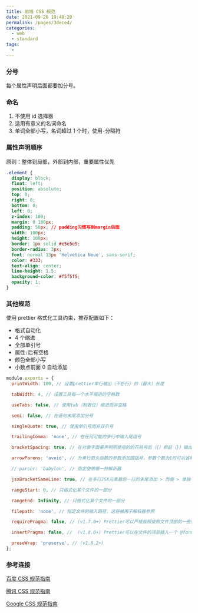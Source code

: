 ```yaml
---
title: 前端 CSS 规范
date: 2021-09-26 19:48:20
permalink: /pages/3dece4/
categories:
  - web
  - standard
tags:
  -
---
```


### 分号

每个属性声明后面都要加分号。

### 命名

1. 不使用 id 选择器
2. 适用有意义的名词命名
3. 单词全部小写，名词超过 1 个时，使用`-`分隔符

### 属性声明顺序

原则：整体到局部，外部到内部，重要属性优先

```css
.element {
  display: block;
  float: left;
  position: absolute;
  top: 0;
  right: 0;
  bottom: 0;
  left: 0;
  z-index: 100;
  margin: 0 100px;
  padding: 50px; // padding习惯写到margin后面
  width: 100px;
  height: 100px;
  border: 1px solid #e5e5e5;
  border-radius: 3px;
  font: normal 13px 'Helvetica Neue', sans-serif;
  color: #333;
  text-align: center;
  line-height: 1.5;
  background-color: #f5f5f5;
  opacity: 1;
}
```

### 其他规范

使用 prettier 格式化工具约束，推荐配置如下：

- 格式自动化
- 4 个缩进
- 全部单引号
- 属性`:`后有空格
- 颜色全部小写
- 小数点前面 0 自动添加

```js
module.exports = {
  printWidth: 100, // 设置prettier单行输出（不折行）的（最大）长度

  tabWidth: 4, // 设置工具每一个水平缩进的空格数

  useTabs: false, // 使用tab（制表位）缩进而非空格

  semi: false, // 在语句末尾添加分号

  singleQuote: true, // 使用单引号而非双引号

  trailingComma: 'none', // 在任何可能的多行中输入尾逗号

  bracketSpacing: true, // 在对象字面量声明所使用的的花括号后（{）和前（}）输出空格

  arrowParens: 'avoid', // 为单行箭头函数的参数添加圆括号，参数个数为1时可以省略圆括号

  // parser: 'babylon', // 指定使用哪一种解析器

  jsxBracketSameLine: true, // 在多行JSX元素最后一行的末尾添加 > 而使 > 单独一行（不适用于自闭和元素）

  rangeStart: 0, // 只格式化某个文件的一部分

  rangeEnd: Infinity, // 只格式化某个文件的一部分

  filepath: 'none', // 指定文件的输入路径，这将被用于解析器参照

  requirePragma: false, // (v1.7.0+) Prettier可以严格按照按照文件顶部的一些特殊的注释格式化代码，这些注释称为“require pragma”(必须杂注)

  insertPragma: false, //  (v1.8.0+) Prettier可以在文件的顶部插入一个 @format的特殊注释，以表明改文件已经被Prettier格式化过了。

  proseWrap: 'preserve', // (v1.8.2+)
};
```

### 参考连接

[百度 CSS 规范指南](https://github.com/ecomfe/spec/blob/master/css-style-guide.md)

[腾讯 CSS 规范指南](http://alloyteam.github.io/CodeGuide/#css)

[Google CSS 规范指南](http://iischajn.github.io/trans/htmlcss-guide/)
